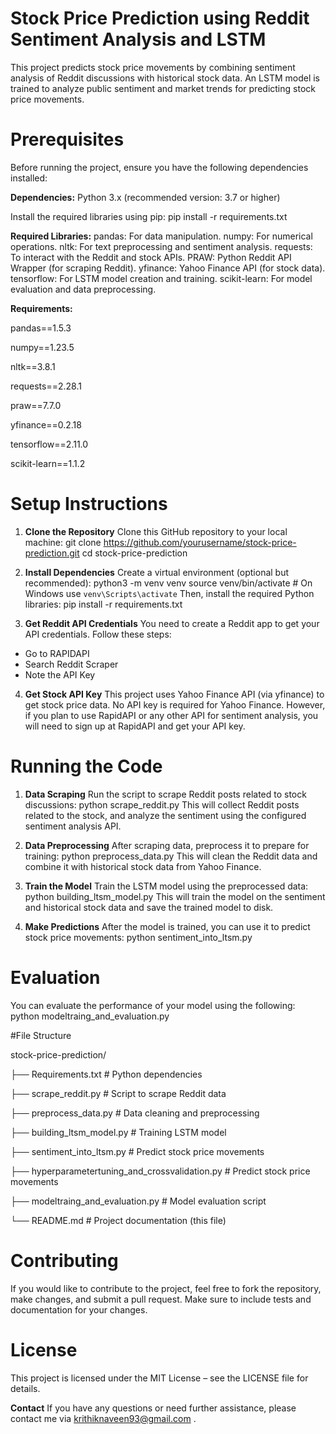 # **Stock Price Prediction using Reddit Sentiment Analysis and LSTM**
This project predicts stock price movements by combining sentiment analysis of Reddit discussions with historical stock data. An LSTM model is trained to analyze public sentiment and market trends for predicting stock price movements.

# Prerequisites
Before running the project, ensure you have the following dependencies installed:

**Dependencies:**
Python 3.x (recommended version: 3.7 or higher)

Install the required libraries using pip:
pip install -r requirements.txt

**Required Libraries:**
pandas: For data manipulation.
numpy: For numerical operations.
nltk: For text preprocessing and sentiment analysis.
requests: To interact with the Reddit and stock APIs.
PRAW: Python Reddit API Wrapper (for scraping Reddit).
yfinance: Yahoo Finance API (for stock data).
tensorflow: For LSTM model creation and training.
scikit-learn: For model evaluation and data preprocessing.

**Requirements:**

pandas==1.5.3

numpy==1.23.5

nltk==3.8.1

requests==2.28.1

praw==7.7.0

yfinance==0.2.18

tensorflow==2.11.0

scikit-learn==1.1.2


# Setup Instructions

1. **Clone the Repository**
Clone this GitHub repository to your local machine:
git clone https://github.com/yourusername/stock-price-prediction.git
cd stock-price-prediction

2. **Install Dependencies**
Create a virtual environment (optional but recommended):
python3 -m venv venv
source venv/bin/activate  # On Windows use `venv\Scripts\activate`
Then, install the required Python libraries:
pip install -r requirements.txt

3. **Get Reddit API Credentials**
You need to create a Reddit app to get your API credentials. Follow these steps:
* Go to RAPIDAPI
* Search Reddit Scraper
* Note the API Key

4. **Get Stock API Key**
This project uses Yahoo Finance API (via yfinance) to get stock price data. No API key is required for Yahoo Finance.
However, if you plan to use RapidAPI or any other API for sentiment analysis, you will need to sign up at RapidAPI and get your API key.

# Running the Code

1. **Data Scraping**
Run the script to scrape Reddit posts related to stock discussions:
python scrape_reddit.py
This will collect Reddit posts related to the stock, and analyze the sentiment using the configured sentiment analysis API.

2. **Data Preprocessing**
After scraping data, preprocess it to prepare for training:
python preprocess_data.py
This will clean the Reddit data and combine it with historical stock data from Yahoo Finance.

3. **Train the Model**
Train the LSTM model using the preprocessed data:
python building_ltsm_model.py
This will train the model on the sentiment and historical stock data and save the trained model to disk.

4. **Make Predictions**
After the model is trained, you can use it to predict stock price movements:
python sentiment_into_ltsm.py

# Evaluation
You can evaluate the performance of your model using the following:
python modeltraing_and_evaluation.py

#File Structure

stock-price-prediction/



├── Requirements.txt                                           # Python dependencies

├── scrape_reddit.py                                           # Script to scrape Reddit data

├── preprocess_data.py                                         # Data cleaning and preprocessing

├── building_ltsm_model.py                                     # Training LSTM model

├── sentiment_into_ltsm.py                                     # Predict stock price movements

├── hyperparametertuning_and_crossvalidation.py                # Predict stock price movements

├── modeltraing_and_evaluation.py                              # Model evaluation script

└── README.md                                                  # Project documentation (this file)


# Contributing
If you would like to contribute to the project, feel free to fork the repository, make changes, and submit a pull request.
Make sure to include tests and documentation for your changes.

# License
This project is licensed under the MIT License – see the LICENSE file for details.

**Contact**
If you have any questions or need further assistance, please contact me via krithiknaveen93@gmail.com .
